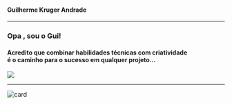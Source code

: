
<h4>Guilherme Kruger Andrade</h4>

---

<h3>Opa , sou o Gui!</h3>
<h4>Acredito que combinar habilidades técnicas com criatividade<br> é o caminho para o sucesso em qualquer projeto...</h4>
<a href="https://www.linkedin.com/in/krugergui" target="_blank"><img loading="lazy" src="https://img.shields.io/badge/-LinkedIn-%230077B5?style=for-the-badge&logo=linkedin&logoColor=white" target="_blank"></a>

---

![card](https://github.com/user-attachments/assets/d13643d7-a280-4593-868a-28d9547c9c4f)
